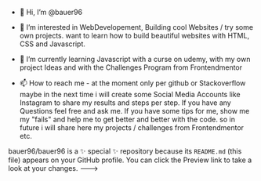 - 👋 Hi, I’m @bauer96
- 👀 I’m interested in WebDevelopement, Building cool Websites / try some own projects. 
want to learn how to build beautiful websites with HTML, CSS and Javascript. 

- 🌱 I’m currently learning Javascript with a curse on udemy, with my own project Ideas and with the Challenges Program from Frontendmentor
 
- 📫 How to reach me - at the moment only per github or Stackoverflow maybe in the next time i will create some Social Media Accounts like Instagram to share my results and steps per step.
If you have any Questions feel free and ask me. If you have some tips for me, show me my "fails" and help me to get better and better with the code.
so in future i will share here my projects / challenges from Frontendmentor etc. 
 
bauer96/bauer96 is a ✨ special ✨ repository because its `README.md` (this file) appears on your GitHub profile.
You can click the Preview link to take a look at your changes.
--->
